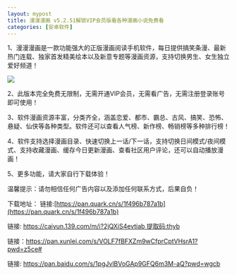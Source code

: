 ```yaml
---
layout: mypost
title: 漫漫漫画 v5.2.51解锁VIP会员版看各种漫画小说免费看
categories: [安卓软件]
---
```


1、漫漫漫画是一款功能强大的正版漫画阅读手机软件，每日提供搞笑条漫、最新热门连载、独家首发精美绘本以及新意专题等漫画资源，支持切换男生、女生独立爱好频道！

![](https://gcore.jsdelivr.net/gh/jikcc/jikcc.github.io/IMG/%E5%B1%8F%E5%B9%95%E6%88%AA%E5%9B%BE_13-3-2025_232626_pic.imgdb.cn.jpeg)

2、此版本完全免费无限制，无需开通VIP会员，无需看广告，无需注册登录账号即可使用！

3、软件漫画资源丰富，分类齐全，涵盖恋爱、都市、霸总、古风、搞笑、恐怖、悬疑、仙侠等各种类型。软件还可以查看人气榜、新作榜、畅销榜等多种排行榜！

4、软件支持选择漫画目录、快速切换上一话/下一话，支持切换日间模式/夜间模式、支持收藏漫画、缓存今日更新漫画、查看社区用户评论，还可以自动播放漫画！

5、更多功能，请大家自行下载体验！

温馨提示：请勿相信任何广告内容以及添加任何联系方式，后果自负！

下载地址：
链接:[https://pan.quark.cn/s/1f496b787a1b](https://pan.quark.cn/s/1f496b787a1b)

链接: [https://caiyun.139.com/m/i?2jQXiS4evtiab  提取码:thyb ](https://caiyun.139.com/m/i?2jQXiS4evtiab) 

链接：[https://pan.xunlei.com/s/VOLF7fBFXZm9wCfprCptVHsrA1?pwd=z5ce# ](https://pan.xunlei.com/s/VOLF7fBFXZm9wCfprCptVHsrA1?pwd=z5ce#)

链接: [https://pan.baidu.com/s/1pgJvlBVoGAp9GFQ6m3M-aQ?pwd=wgcb ](https://pan.baidu.com/s/1pgJvlBVoGAp9GFQ6m3M-aQ?pwd=wgcb)
